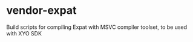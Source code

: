 # vendor-expat
Build scripts for compiling Expat with MSVC compiler toolset, to be used with XYO SDK

